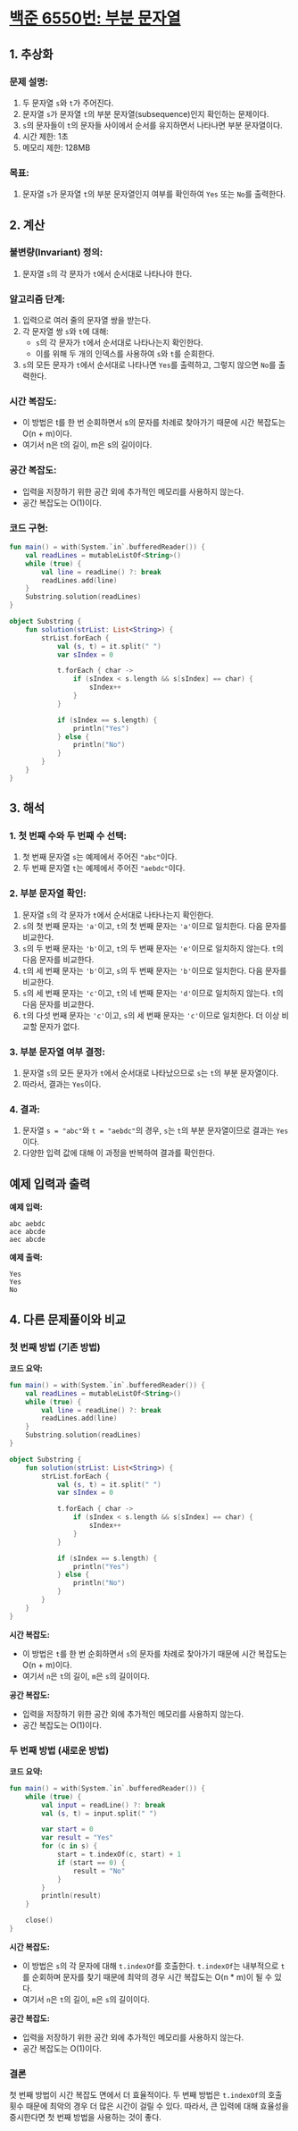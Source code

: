 # [백준 6550번: 부분 문자열](https://www.acmicpc.net/problem/6550)

## 1. 추상화
### 문제 설명:
1. 두 문자열 `s`와 `t`가 주어진다.
2. 문자열 `s`가 문자열 `t`의 부분 문자열(subsequence)인지 확인하는 문제이다.
3. `s`의 문자들이 `t`의 문자들 사이에서 순서를 유지하면서 나타나면 부분 문자열이다.
4. 시간 제한: 1초
5. 메모리 제한: 128MB

### 목표:
1. 문자열 `s`가 문자열 `t`의 부분 문자열인지 여부를 확인하여 `Yes` 또는 `No`를 출력한다.

## 2. 계산
### 불변량(Invariant) 정의:
1. 문자열 `s`의 각 문자가 `t`에서 순서대로 나타나야 한다.

### 알고리즘 단계:
1. 입력으로 여러 줄의 문자열 쌍을 받는다.
2. 각 문자열 쌍 `s`와 `t`에 대해:
    - `s`의 각 문자가 `t`에서 순서대로 나타나는지 확인한다.
    - 이를 위해 두 개의 인덱스를 사용하여 `s`와 `t`를 순회한다.
3. `s`의 모든 문자가 `t`에서 순서대로 나타나면 `Yes`를 출력하고, 그렇지 않으면 `No`를 출력한다.

### 시간 복잡도:
- 이 방법은 t를 한 번 순회하면서 s의 문자를 차례로 찾아가기 때문에 시간 복잡도는 O(n + m)이다.
- 여기서 n은 t의 길이, m은 s의 길이이다.

### 공간 복잡도:
- 입력을 저장하기 위한 공간 외에 추가적인 메모리를 사용하지 않는다.
- 공간 복잡도는 O(1)이다.


### 코드 구현:
```kotlin
fun main() = with(System.`in`.bufferedReader()) {
    val readLines = mutableListOf<String>()
    while (true) {
        val line = readLine() ?: break
        readLines.add(line)
    }
    Substring.solution(readLines)
}

object Substring {
    fun solution(strList: List<String>) {
        strList.forEach {
            val (s, t) = it.split(" ")
            var sIndex = 0

            t.forEach { char ->
                if (sIndex < s.length && s[sIndex] == char) {
                    sIndex++
                }
            }

            if (sIndex == s.length) {
                println("Yes")
            } else {
                println("No")
            }
        }
    }
}
```

## 3. 해석
### 1. **첫 번째 수와 두 번째 수 선택**:
1. 첫 번째 문자열 `s`는 예제에서 주어진 `"abc"`이다.
2. 두 번째 문자열 `t`는 예제에서 주어진 `"aebdc"`이다.

### 2. **부분 문자열 확인**:
1. 문자열 `s`의 각 문자가 `t`에서 순서대로 나타나는지 확인한다.
2. `s`의 첫 번째 문자는 `'a'`이고, `t`의 첫 번째 문자는 `'a'`이므로 일치한다. 다음 문자를 비교한다.
3. `s`의 두 번째 문자는 `'b'`이고, `t`의 두 번째 문자는 `'e'`이므로 일치하지 않는다. `t`의 다음 문자를 비교한다.
4. `t`의 세 번째 문자는 `'b'`이고, `s`의 두 번째 문자는 `'b'`이므로 일치한다. 다음 문자를 비교한다.
5. `s`의 세 번째 문자는 `'c'`이고, `t`의 네 번째 문자는 `'d'`이므로 일치하지 않는다. `t`의 다음 문자를 비교한다.
6. `t`의 다섯 번째 문자는 `'c'`이고, `s`의 세 번째 문자는 `'c'`이므로 일치한다. 더 이상 비교할 문자가 없다.

### 3. **부분 문자열 여부 결정**:
1. 문자열 `s`의 모든 문자가 `t`에서 순서대로 나타났으므로 `s`는 `t`의 부분 문자열이다.
2. 따라서, 결과는 `Yes`이다.

### 4. **결과**:
1. 문자열 `s = "abc"`와 `t = "aebdc"`의 경우, `s`는 `t`의 부분 문자열이므로 결과는 `Yes`이다.
2. 다양한 입력 값에 대해 이 과정을 반복하여 결과를 확인한다.

## 예제 입력과 출력

**예제 입력:**
```
abc aebdc
ace abcde
aec abcde
```

**예제 출력:**
```
Yes
Yes
No
```

## 4. 다른 문제풀이와 비교

### 첫 번째 방법 (기존 방법)

**코드 요약:**
```kotlin
fun main() = with(System.`in`.bufferedReader()) {
    val readLines = mutableListOf<String>()
    while (true) {
        val line = readLine() ?: break
        readLines.add(line)
    }
    Substring.solution(readLines)
}

object Substring {
    fun solution(strList: List<String>) {
        strList.forEach {
            val (s, t) = it.split(" ")
            var sIndex = 0

            t.forEach { char ->
                if (sIndex < s.length && s[sIndex] == char) {
                    sIndex++
                }
            }

            if (sIndex == s.length) {
                println("Yes")
            } else {
                println("No")
            }
        }
    }
}
```

**시간 복잡도:**
- 이 방법은 `t`를 한 번 순회하면서 `s`의 문자를 차례로 찾아가기 때문에 시간 복잡도는 O(n + m)이다.
- 여기서 `n`은 `t`의 길이, `m`은 `s`의 길이이다.

**공간 복잡도:**
- 입력을 저장하기 위한 공간 외에 추가적인 메모리를 사용하지 않는다.
- 공간 복잡도는 O(1)이다.

### 두 번째 방법 (새로운 방법)

**코드 요약:**
```kotlin
fun main() = with(System.`in`.bufferedReader()) {
    while (true) {
        val input = readLine() ?: break
        val (s, t) = input.split(" ")

        var start = 0
        var result = "Yes"
        for (c in s) {
            start = t.indexOf(c, start) + 1
            if (start == 0) {
                result = "No"
            }
        }
        println(result)
    }

    close()
}
```

**시간 복잡도:**
- 이 방법은 `s`의 각 문자에 대해 `t.indexOf`를 호출한다. `t.indexOf`는 내부적으로 `t`를 순회하며 문자를 찾기 때문에 최악의 경우 시간 복잡도는 O(n * m)이 될 수 있다.
- 여기서 `n`은 `t`의 길이, `m`은 `s`의 길이이다.

**공간 복잡도:**
- 입력을 저장하기 위한 공간 외에 추가적인 메모리를 사용하지 않는다.
- 공간 복잡도는 O(1)이다.

### 결론
첫 번째 방법이 시간 복잡도 면에서 더 효율적이다. 두 번째 방법은 `t.indexOf`의 호출 횟수 때문에 최악의 경우 더 많은 시간이 걸릴 수 있다. 따라서, 큰 입력에 대해 효율성을 중시한다면 첫 번째 방법을 사용하는 것이 좋다.